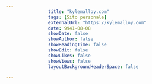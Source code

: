 ---
                title: "kylemalloy.com"
                tags: [Sito personale]
                externalUrl: "https://kylemalloy.com"
                date: 9941-08-08
                showDate: false
                showAuthor: false
                showReadingTime: false
                showEdit: false
                showLikes: false
                showViews: false
                layoutBackgroundHeaderSpace: false
                ---

